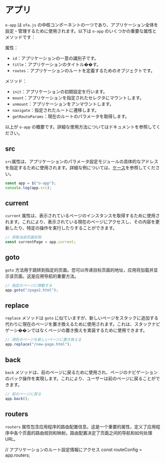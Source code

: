 # アプリ

`o-app` は `ofa.js` の中核コンポーネントの一つであり、アプリケーション全体を設定・管理するために使用されます。以下は `o-app` のいくつかの重要な属性とメソッドです：

属性：
- `id`：アプリケーションの一意の識別子です。
- `title`：アプリケーションのタイトル��す。
- `routes`：アプリケーションのルートを定義するためのオブジェクトです。

メソッド：
- `init`：アプリケーションの初期設定を行います。
- `mount`：アプリケーションを指定されたセレクタにマウントします。
- `unmount`：アプリケーションをアンマウントします。
- `navigate`：指定されたルートに遷移します。
- `getRouteParams`：現在のルートのパラメータを取得します。

以上が `o-app` の概要です。詳細な使用方法についてはドキュメントを参照してください。

## src

`src`属性は、アプリケーションのパラメータ設定モジュールの具体的なアドレスを指定するために使用されます。詳細な例については、[ケース](../../cases/app-config.md)を参照してください。

```javascript
const app = $("o-app");
console.log(app.src);
```

## current

`current` 属性は、表示されているページのインスタンスを取得するために使用されます。これにより、表示されている現在のページにアクセスし、その内容を更新したり、特定の操作を実行したりすることができます。

```javascript
// 获取当前页面实例
const currentPage = app.current;
```

## goto

`goto` 方法用于跳转到指定的页面。您可以传递目标页面的地址，应用将加载并显示该页面。这是应用导航的重要方法。

```javascript
// 指定のページに移動する
app.goto("/page2.html");
```

## replace

 
`replace` メソッドは `goto` に似ていますが、新しいページをスタックに追加する代わりに現在のページを置き換えるために使用されます。これは、スタックナビゲーシ��ンではなくページの置き換えを実装するために使用できます。

```javascript
// 現在のページを新しいページに置き換える
app.replace("/new-page.html");
```

## back

`back` メソッドは、前のページに戻るために使用され、ページのナビゲーションのバック操作を実現します。これにより、ユーザーは前のページに戻ることができます。

```javascript
// 前のページに戻る
app.back();
```

## routers

`routers` 属性包含应用程序的路由配置信息。这是一个重要的属性，定义了应用程序中各个页面的路由规则和映射。路由配置决定了页面之间的导航和如何处理 URL。

// アプリケーションのルート設定情報にアクセス
const routeConfig = app.routers;
